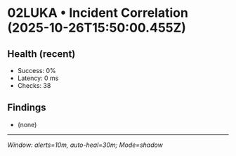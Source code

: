 # 02LUKA • Incident Correlation (2025-10-26T15:50:00.455Z)

## Health (recent)
- Success: 0%
- Latency: 0 ms
- Checks: 38

## Findings
- (none)

---
_Window: alerts=10m, auto-heal=30m; Mode=shadow_